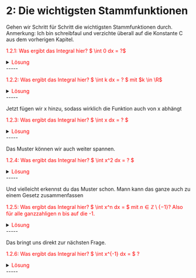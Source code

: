 # 2: Die wichtigsten Stammfunktionen

Gehen wir Schritt für Schritt die wichtigsten Stammfunktionen durch. 
Anmerkung: Ich bin schreibfaul und verzichte überall auf die Konstante C aus dem vorherigen Kapitel.




<span style="color: red">1.2.1: 
Was ergibt das Integral hier? $ \int 0 dx = ?$
<details>
<summary><span style="color: red">Lösung</span></summary>

$ \int 0 dx $ = 0

Manchmal hilfreich, wenn man zeigen kann, dass ein Term 0 im Integral ist, verschwindet dieser.

</details>
-----


<span style="color: red">1.2.2: 
Was ergibt das Integral hier? $ \int k dx = ? $ mit $k \in \R$
<details>
<summary><span style="color: red">Lösung</span></summary>

$ \int k dx $ = kx

Hat man einen konstanten Wert, wird hier einfach ein x drangehängt

Interessant wird es, wenn es zwei Variablen gibt x und y.
Dabei wird die Variable, die nicht durch dx bzw. dy gekennzeichnet ist wie eine Konstante behandelt.

$$ \int y dx  = yx $$
und
$$ \int x dy  = xy $$



</details>
-----


Jetzt fügen wir x hinzu, sodass wirklich die Funktion auch von x abhängt


<span style="color: red">1.2.3: 
Was ergibt das Integral hier? $ \int x dx = ? $
<details>
<summary><span style="color: red">Lösung</span></summary>

$ \int x dx  = \frac{1}{2} x^2$

Das Ergebnis wirkt im ersten Moment komisch.
Aber es leuchtet ein, wenn man die Probe macht.
Wenn man $ \frac{1}{2} x^2$ ableitet, merkt man überraschenderweise, dass es aufgeht




</details>
-----


Das Muster können wir auch weiter spannen.


<span style="color: red">1.2.4: 
Was ergibt das Integral hier? $ \int x^2 dx = ? $
<details>
<summary><span style="color: red">Lösung</span></summary>

$ \int x dx  = \frac{1}{3} x^3$

Auch hier wundert man sich im ersten Moment, aber die Probe gibt uns wieder recht.


</details>
-----

Und vielleicht erkennst du das Muster schon. Mann kann das ganze auch zu einem Gesetz zusammenfassen

<span style="color: red">1.2.5: 
Was ergibt das Integral hier? $ \int x^n dx =  $ mit $n \in \mathbb{Z} \setminus \{-1\}$? Also für alle ganzzahligen n bis auf die -1.
<details>
<summary><span style="color: red">Lösung</span></summary>

$ \int x^n dx  = \frac{1}{n+1} x^{(n+1)}$

Das funktioniert nicht nur für die positiven Zahlen also z.B. für n=8 oder n=99999, sondern auch für die negativen Zahlen.

Beispilsweise gilt das hier :
$ \int x^{-5} dx  = \frac{1}{-4} x^{-4}$

Und vielleicht hast du dich gewundert, wieso es nicht für -1 geht. Setz mal die -1 in die Formel ein und schon merkst du $\frac{1}{-1 +1}$ ist etwas Verbotenes, durch Null teilt man schließlich nicht.

</details>
-----

Das bringt uns direkt zur nächsten Frage.

<span style="color: red">1.2.6: 
Was ergibt das Integral hier? $ \int x^{-1} dx =  $ ? 
<details>
<summary><span style="color: red">Lösung</span></summary>



$ \int x^{-1} dx  = \int\frac{1}{x} dx = \ln|x| $

Also der Betrag von x und dann noch der natürliche Logarithmus.
Das kann man sich natürlich alles irgendwie kompliziert herleiten, aber es ist hier etwas pragmatischer es sich einfach zu merken.

Kleiner Reminder:
$x^{-1} = \frac{1}{x}$


</details>
-----